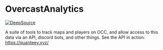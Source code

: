 # OvercastAnalytics
[![DeepSource](https://deepsource.io/gh/Quantum155/OvercastAnalytics.svg/?label=active+issues&show_trend=true&token=zfwolrih2FPA5BGLTWI4W-Fo)](https://deepsource.io/gh/Quantum155/OvercastAnalytics/?ref=repository-badge)

A suite of tools to track maps and players on OCC, and allow access to this data via an API, discord bots, and other things.
See the API in action: https://quanteey.xyz/
